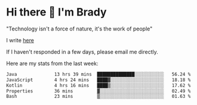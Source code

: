 # Hi there 👋 I'm Brady

"Technology isn't a force of nature, it's the work of people"

I write [here](https://github.com/hawk0120/blog)

If I haven't responded in a few days, please email me directly. 

Here are my stats from the last week:
<!--START_SECTION:waka-->

```txt
Java              13 hrs 39 mins  ██████████████░░░░░░░░░░░   56.24 %
JavaScript        4 hrs 24 mins   ████▓░░░░░░░░░░░░░░░░░░░░   18.18 %
Kotlin            4 hrs 16 mins   ████▒░░░░░░░░░░░░░░░░░░░░   17.62 %
Properties        36 mins         ▓░░░░░░░░░░░░░░░░░░░░░░░░   02.49 %
Bash              23 mins         ▒░░░░░░░░░░░░░░░░░░░░░░░░   01.63 %
```

<!--END_SECTION:waka-->


